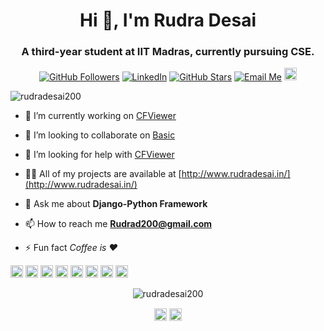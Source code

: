 <h1 align="center">Hi 👋, I'm Rudra Desai</h1>
<h3 align="center">A third-year student at IIT Madras, currently pursuing CSE. </h3>

<p align="center">
	<a href="https://github.com/rudradesai200"><img src="https://img.shields.io/github/followers/rudradesai200?label=Follow&style=social" alt="GitHub Followers"></a>
	<a href="https://www.linkedin.com/in/rudradesai200"><img src="https://img.shields.io/badge/LinkedIn--_.svg?style=social&logo=linkedin" alt="LinkedIn"></a>
	<a href="https://github.com/rudradesai200"><img src="https://img.shields.io/github/stars/rudradesai200/CFViewer?style=social" alt="GitHub Stars"></a>
	  <a href="mailto:rudrad200@gmail.com"><img src="https://img.shields.io/badge/Email%20Me--_.svg?style=social&logo=gmail" alt="Email Me"></a>
	  <a href="http://www.rudradesai.in/"><img src="https://image.flaticon.com/icons/svg/145/145801.svg" alt="Portfolio" width="20" height="20"></a>
</p>

<p align="left"> <img src="https://komarev.com/ghpvc/?username=rudradesai200" alt="rudradesai200" /> </p>

- 🔭 I’m currently working on [ CFViewer](http://www.rudradesai.in/cfviewer)

- 👯 I’m looking to collaborate on [Basic](https://www.github.com/rudradesai200/Basic.git)

- 🤔 I’m looking for help with [CFViewer](http://www.rudradesai.in/cfviewer)

- 👨‍💻 All of my projects are available at [http://www.rudradesai.in/](http://www.rudradesai.in/)

- 💬 Ask me about **Django-Python Framework**

- 📫 How to reach me **Rudrad200@gmail.com**

- ⚡ Fun fact *Coffee is ❤️*

<p align="left"><img src="https://konpa.github.io/devicon/devicon.git/icons/bootstrap/bootstrap-plain.svg" alt="bootstrap" width="20" height="20"/> <img src="https://konpa.github.io/devicon/devicon.git/icons/c/c-original.svg" alt="c" width="20" height="20"/> <img src="https://konpa.github.io/devicon/devicon.git/icons/cplusplus/cplusplus-original.svg" alt="cplusplus" width="20" height="20"/> <img src="https://konpa.github.io/devicon/devicon.git/icons/css3/css3-original-wordmark.svg" alt="css3" width="20" height="20"/> <img src="https://konpa.github.io/devicon/devicon.git/icons/django/django-original.svg" alt="django" width="20" height="20"/> <img src="https://konpa.github.io/devicon/devicon.git/icons/html5/html5-original-wordmark.svg" alt="html5" width="20" height="20"/> <img src="https://konpa.github.io/devicon/devicon.git/icons/javascript/javascript-original.svg" alt="javascript" width="20" height="20"/> <img src="https://konpa.github.io/devicon/devicon.git/icons/python/python-original-wordmark.svg" alt="python" width="20" height="20"/></p><p align="center"> <img src="https://github-readme-stats.vercel.app/api?username=rudradesai200&show_icons=true" alt="rudradesai200" /> </p>

<p align="center">
<a href="https://linkedin.com/in/rudradesai" target="blank"><img align="center" src="https://cdn.jsdelivr.net/npm/simple-icons@3.0.1/icons/linkedin.svg" alt="rudradesai" height="20" width="20" /></a>
<a href="https://kaggle.com/rudradesai200" target="blank"><img align="center" src="https://cdn.jsdelivr.net/npm/simple-icons@3.0.1/icons/kaggle.svg" alt="rudradesai200" height="20" width="20" /></a>
</p>
